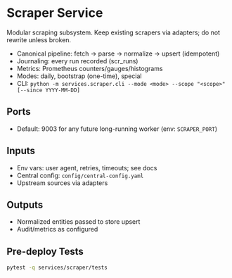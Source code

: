 # Scraper Service

Modular scraping subsystem. Keep existing scrapers via adapters; do not rewrite unless broken.

- Canonical pipeline: fetch → parse → normalize → upsert (idempotent)
- Journaling: every run recorded (scr_runs)
- Metrics: Prometheus counters/gauges/histograms
- Modes: daily, bootstrap (one-time), special
- CLI: `python -m services.scraper.cli --mode <mode> --scope "<scope>" [--since YYYY-MM-DD]`

## Ports
- Default: 9003 for any future long-running worker (env: `SCRAPER_PORT`)

## Inputs
- Env vars: user agent, retries, timeouts; see docs
- Central config: `config/central-config.yaml`
- Upstream sources via adapters

## Outputs
- Normalized entities passed to store upsert
- Audit/metrics as configured

## Pre-deploy Tests
```bash
pytest -q services/scraper/tests
```